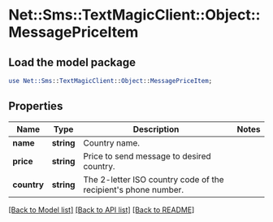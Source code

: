 # Net::Sms::TextMagicClient::Object::MessagePriceItem

## Load the model package
```perl
use Net::Sms::TextMagicClient::Object::MessagePriceItem;
```

## Properties
Name | Type | Description | Notes
------------ | ------------- | ------------- | -------------
**name** | **string** | Country name. | 
**price** | **string** | Price to send message to desired country. | 
**country** | **string** | The 2-letter ISO country code of the recipient&#39;s phone number. | 

[[Back to Model list]](../README.md#documentation-for-models) [[Back to API list]](../README.md#documentation-for-api-endpoints) [[Back to README]](../README.md)


